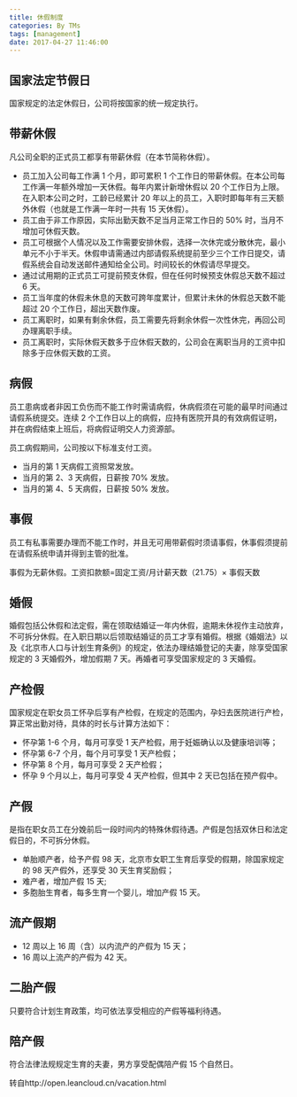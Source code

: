 ```yaml
---
title: 休假制度
categories: By TMs
tags: [management]
date: 2017-04-27 11:46:00
---
```

## 国家法定节假日
国家规定的法定休假日，公司将按国家的统一规定执行。

## 带薪休假
凡公司全职的正式员工都享有带薪休假（在本节简称休假）。

- 员工加入公司每工作满 1 个月，即可累积 1 个工作日的带薪休假。在本公司每工作满一年额外增加一天休假。每年内累计新增休假以 20 个工作日为上限。在入职本公司之时，工龄已经累计 20 年以上的员工，入职时即每年有三天额外休假（也就是工作满一年时一共有 15 天休假）。
- 员工由于非工作原因，实际出勤天数不足当月正常工作日的 50% 时，当月不增加可休假天数。
- 员工可根据个人情况以及工作需要安排休假，选择一次休完或分散休完，最小单元不小于半天。休假申请需通过内部请假系统提前至少三个工作日提交，请假系统会自动发送邮件通知给全公司。时间较长的休假请尽早提交。
- 通过试用期的正式员工可提前预支休假，但在任何时候预支休假总天数不超过 6 天。
- 员工当年度的休假未休息的天数可跨年度累计，但累计未休的休假总天数不能超过 20 个工作日，超出天数作废。
- 员工离职时，如果有剩余休假，员工需要先将剩余休假一次性休完，再回公司办理离职手续。
- 员工离职时，实际休假天数多于应休假天数的，公司会在离职当月的工资中扣除多于应休假天数的工资。
## 病假
员工患病或者非因工负伤而不能工作时需请病假，休病假须在可能的最早时间通过请假系统提交。连续 2 个工作日以上的病假，应持有医院开具的有效病假证明，并在病假结束上班后，将病假证明交人力资源部。

员工病假期间，公司按以下标准支付工资。

- 当月的第 1 天病假工资照常发放。
- 当月的第 2、3 天病假，日薪按 70% 发放。
- 当月的第 4、5 天病假，日薪按 50% 发放。
## 事假
员工有私事需要办理而不能工作时，并且无可用带薪假时须请事假，休事假须提前在请假系统申请并得到主管的批准。

事假为无薪休假。工资扣款额=固定工资/月计薪天数（21.75）× 事假天数

## 婚假
婚假包括公休假和法定假，需在领取结婚证一年内休假，逾期未休视作主动放弃，不可拆分休假。在入职日期以后领取结婚证的员工才享有婚假。根据《婚姻法》以及《北京市人口与计划生育条例》的规定，依法办理结婚登记的夫妻，除享受国家规定的 3 天婚假外，增加假期 7 天。再婚者可享受国家规定的 3 天婚假。

## 产检假
国家规定在职女员工怀孕后享有产检假，在规定的范围内，孕妇去医院进行产检，算正常出勤对待，具体的时长与计算方法如下：

- 怀孕第 1-6 个月，每月可享受 1 天产检假，用于妊娠确认以及健康培训等；
- 怀孕第 6-7 个月，每个月可享受 1 天产检假；
- 怀孕第 8 个月，每月可享受 2 天产检假；
- 怀孕 9 个月以上，每月可享受 4 天产检假，但其中 2 天已包括在预产假中。
## 产假
是指在职女员工在分娩前后一段时间内的特殊休假待遇。产假是包括双休日和法定假日的，不可拆分休假。

- 单胎顺产者，给予产假 98 天，北京市女职工生育后享受的假期，除国家规定的 98 天产假外，还享受 30 天生育奖励假；
- 难产者，增加产假 15 天;
- 多胞胎生育者，每多生育一个婴儿，增加产假 15 天。
## 流产假期

- 12 周以上 16 周（含）以内流产的产假为 15 天；
- 16 周以上流产的产假为 42 天。
## 二胎产假

只要符合计划生育政策，均可依法享受相应的产假等福利待遇。
## 陪产假

符合法律法规规定生育的夫妻，男方享受配偶陪产假 15 个自然日。

转自http://open.leancloud.cn/vacation.html